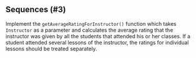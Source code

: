 ## Sequences (#3)

Implement the `getAverageRatingForInstructor()` function which takes
`Instructor` as a parameter and calculates the average rating that the
instructor was given by all the students that attended his or her classes.
If a student attended several lessons of the instructor, the ratings for
individual lessons should be treated separately.